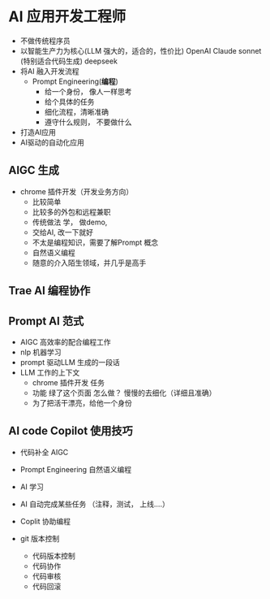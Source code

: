 # AI 应用开发工程师
  - 不做传统程序员
  - 以智能生产力为核心(LLM 强大的，适合的，性价比)
    OpenAI
    Claude sonnet (特别适合代码生成) 
    deepseek
  - 将AI 融入开发流程
    - Prompt Engineering(**编程**)
      - 给一个身份， 像人一样思考
      - 给个具体的任务
      - 细化流程，清晰准确
      - 遵守什么规则， 不要做什么 
  - 打造AI应用
  - AI驱动的自动化应用

## AIGC 生成
- chrome 插件开发（开发业务方向）
  - 比较简单
  - 比较多的外包和远程兼职
  - 传统做法 
    学， 做demo, 
  - 交给AI, 改一下就好 
  - 不太是编程知识，需要了解Prompt 概念
  - 自然语义编程
  - 随意的介入陌生领域，并几乎是高手

## Trae AI 编程协作 

## Prompt  AI 范式 
  - AIGC 高效率的配合编程工作
  - nlp 机器学习
  - prompt 驱动LLM 生成的一段话
  - LLM 工作的上下文
    - chrome 插件开发 任务 
    - 功能 绿了这个页面 怎么做？ 慢慢的去细化（详细且准确）
    - 为了把活干漂亮，给他一个身份 

## AI code Copilot 使用技巧
  - 代码补全 AIGC 
  - Prompt Engineering 自然语义编程
  - AI 学习 
  - AI 自动完成某些任务 （注释，测试， 上线....）
  - Coplit 协助编程

- git 版本控制
  - 代码版本控制
  - 代码协作
  - 代码审核
  - 代码回滚
